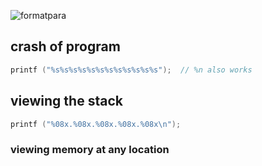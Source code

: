![formatpara](C:\Users\liu\Desktop\Notes\images\formatpara.png)

##  crash of program

```c
printf ("%s%s%s%s%s%s%s%s%s%s%s%s");  // %n also works
```

## viewing the stack

```c
printf ("%08x.%08x.%08x.%08x.%08x\n");
```

###  viewing memory at any location

